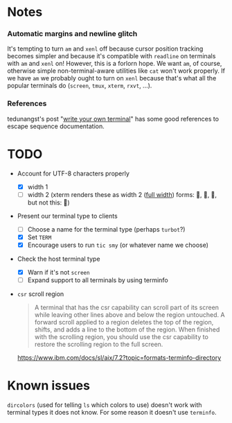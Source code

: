 # Notes

### Automatic margins and newline glitch

It's tempting to turn `am` and `xenl` off because cursor position
tracking becomes simpler and because it's compatible with `readline`
on terminals with `am` and `xenl` on!  However, this is a forlorn
hope.  We want `am`, of course, otherwise simple non-terminal-aware
utilities like `cat` won't work properly.  If we have `am` we probably
ought to turn on `xenl` because that's what all the popular terminals
do (`screen`, `tmux`, `xterm`, `rxvt`, ...).

### References

tedunangst's post "[write your own
terminal](https://flak.tedunangst.com/post/write-your-own-terminal)"
has some good references to escape sequence documentation.

# TODO

* Account for UTF-8 characters properly
  * [X] width 1
  * [ ] width 2 (xterm renders these as width 2 ([full
        width](https://en.wikipedia.org/wiki/Halfwidth_and_fullwidth_forms))
        forms: 🎄, 🎅, 🏻, but not this: ⓐ)

* Present our terminal type to clients
  * [ ] Choose a name for the terminal type (perhaps `turbot`?)
  * [X] Set `TERM`
  * [X] Encourage users to run `tic smy` (or whatever name we choose)
* Check the host terminal type
  * [X] Warn if it's not `screen`
  * [ ] Expand support to all terminals by using terminfo

* `csr` scroll region

  > A terminal that has the csr capability can scroll part of its
  > screen while leaving other lines above and below the region
  > untouched. A forward scroll applied to a region deletes the top of
  > the region, shifts, and adds a line to the bottom of the
  > region. When finished with the scrolling region, you should use
  > the csr capability to restore the scrolling region to the full
  > screen.

  https://www.ibm.com/docs/sl/aix/7.2?topic=formats-terminfo-directory

# Known issues

`dircolors` (used for telling `ls` which colors to use) doesn't work
with terminal types it does not know.  For some reason it doesn't use
`terminfo`.
